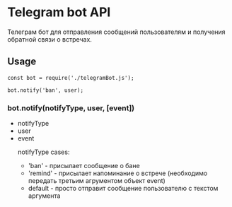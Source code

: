 # Telegram bot API

Телеграм бот для отправления сообщений пользователям и получения обратной связи о встречах.

## Usage

```
const bot = require('./telegramBot.js');

bot.notify('ban', user);
```

### bot.notify(notifyType, user, [event])

* notifyType <String>
* user <Object>
* event <Object>

notifyType cases:
* 'ban' - присылает сообщение о бане
* 'remind' - присылает напоминание о встрече (необходимо передать третьим агрументом объект event)
* default - просто отправит сообщение пользователю с текстом аргумента